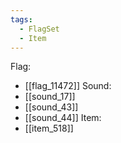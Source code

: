 ```yaml
---
tags:
  - FlagSet
  - Item
---
```

Flag:
- [[flag_11472]]
Sound:
- [[sound_17]]
- [[sound_43]]
- [[sound_44]]
Item:
- [[item_518]]
